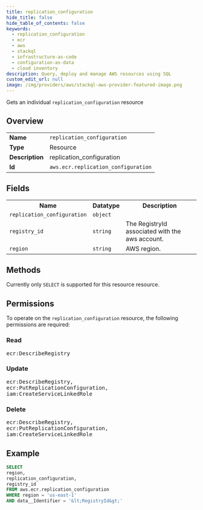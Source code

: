 ```yaml
---
title: replication_configuration
hide_title: false
hide_table_of_contents: false
keywords:
  - replication_configuration
  - ecr
  - aws
  - stackql
  - infrastructure-as-code
  - configuration-as-data
  - cloud inventory
description: Query, deploy and manage AWS resources using SQL
custom_edit_url: null
image: /img/providers/aws/stackql-aws-provider-featured-image.png
---
```

Gets an individual <code>replication_configuration</code> resource

## Overview
<table><tbody>
<tr><td><b>Name</b></td><td><code>replication_configuration</code></td></tr>
<tr><td><b>Type</b></td><td>Resource</td></tr>
<tr><td><b>Description</b></td><td>replication_configuration</td></tr>
<tr><td><b>Id</b></td><td><code>aws.ecr.replication_configuration</code></td></tr>
</tbody></table>

## Fields
<table><tbody>
<tr><th>Name</th><th>Datatype</th><th>Description</th></tr>
<tr><td><code>replication_configuration</code></td><td><code>object</code></td><td></td></tr>
<tr><td><code>registry_id</code></td><td><code>string</code></td><td>The RegistryId associated with the aws account.</td></tr>
<tr><td><code>region</code></td><td><code>string</code></td><td>AWS region.</td></tr>

</tbody></table>

## Methods
Currently only <code>SELECT</code> is supported for this resource resource.

## Permissions

To operate on the <code>replication_configuration</code> resource, the following permissions are required:

### Read
<pre>
ecr:DescribeRegistry</pre>

### Update
<pre>
ecr:DescribeRegistry,
ecr:PutReplicationConfiguration,
iam:CreateServiceLinkedRole</pre>

### Delete
<pre>
ecr:DescribeRegistry,
ecr:PutReplicationConfiguration,
iam:CreateServiceLinkedRole</pre>


## Example
```sql
SELECT
region,
replication_configuration,
registry_id
FROM aws.ecr.replication_configuration
WHERE region = 'us-east-1'
AND data__Identifier = '&lt;RegistryId&gt;'
```
